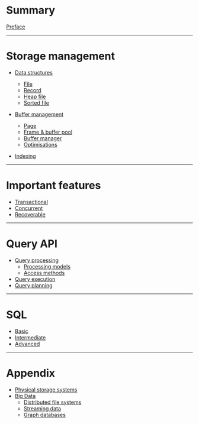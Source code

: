 # Summary

[Preface](./preface.md)

---

# Storage management

- [Data structures]()
    - [File](./disk_space_management.md)
    - [Record](./storage/tuple.md)
    - [Heap file](./storage/heap_file.md)
    - [Sorted file]()

- [Buffer management](./buffer_management/buffer_management.md)
    - [Page](./storage/page.md)
    - [Frame & buffer pool](./buffer_management/frame_and_buffer_pool.md)
    - [Buffer manager](./buffer_management/buffer_manager.md)
    - [Optimisations](./buffer_management/optimisations.md)

- [Indexing](./indexing.md)

---

# Important features

- [Transactional]()
- [Concurrent]()
- [Recoverable]()

---

# Query API

- [Query processing]()
    - [Processing models]()
    - [Access methods]()
- [Query execution]()
- [Query planning]()

---

# SQL

- [Basic]()
- [Intermediate]()
- [Advanced](./sql/advanced.md)

---

# Appendix

- [Physical storage systems]()
- [Big Data]()
    - [Distributed file systems]()
    - [Streaming data]()
    - [Graph databases]()

